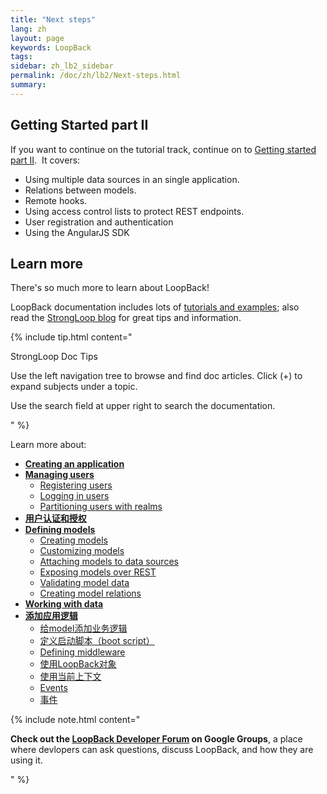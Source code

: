 ```yaml
---
title: "Next steps"
lang: zh
layout: page
keywords: LoopBack
tags:
sidebar: zh_lb2_sidebar
permalink: /doc/zh/lb2/Next-steps.html
summary:
---
```


## Getting Started part II

If you want to continue on the tutorial track, continue on to [Getting started part II](/doc/{{page.lang}}/lb2/Getting-started-part-II.html).  It covers:

*   Using multiple data sources in an single application.
*   Relations between models.
*   Remote hooks.
*   Using access control lists to protect REST endpoints.
*   User registration and authentication
*   Using the AngularJS SDK

## Learn more

There's so much more to learn about LoopBack!  

LoopBack documentation includes lots of [tutorials and examples](/doc/{{page.lang}}/lb2/Tutorials-and-examples.html); also read the [StrongLoop blog](http://strongloop.com/strongblog/) for great tips and information.

{% include tip.html content="

StrongLoop Doc Tips

Use the left navigation tree to browse and find doc articles. Click (+) to expand subjects under a topic.

Use the search field at upper right to search the documentation. 

" %}

Learn more about:

*   **[Creating an application](/doc/{{page.lang}}/lb2/Creating-an-application.html)**
*   **[Managing users](/doc/{{page.lang}}/lb2/Managing-users.html)**
    *   [Registering users](/doc/{{page.lang}}/lb2/Registering-users.html)
    *   [Logging in users](/doc/{{page.lang}}/lb2/Logging-in-users.html)
    *   [Partitioning users with realms](/doc/{{page.lang}}/lb2/Partitioning-users-with-realms.html)
*   **[用户认证和授权](/doc/{{page.lang}}/lb2/6094988.html)**
*   **[Defining models](/doc/{{page.lang}}/lb2/Defining-models.html)**
    *   [Creating models](/doc/{{page.lang}}/lb2/Creating-models.html)
    *   [Customizing models](/doc/{{page.lang}}/lb2/Customizing-models.html)
    *   [Attaching models to data sources](/doc/{{page.lang}}/lb2/Attaching-models-to-data-sources.html)
    *   [Exposing models over REST](/doc/{{page.lang}}/lb2/Exposing-models-over-REST.html)
    *   [Validating model data](/doc/{{page.lang}}/lb2/Validating-model-data.html)
    *   [Creating model relations](/doc/{{page.lang}}/lb2/Creating-model-relations.html)
*   **[Working with data](/doc/{{page.lang}}/lb2/Working-with-data.html)**
*   **[添加应用逻辑](/doc/{{page.lang}}/lb2/6095037.html)**
    *   [给model添加业务逻辑](/doc/{{page.lang}}/lb2/6095039.html)
    *   [定义启动脚本（boot script）](/doc/{{page.lang}}/lb2/6095038.html)
    *   [Defining middleware](/doc/{{page.lang}}/lb2/Defining-middleware.html)
    *   [使用LoopBack对象](/doc/{{page.lang}}/lb2/6095045.html)
    *   [使用当前上下文](/doc/{{page.lang}}/lb2/6095047.html)
    *   [Events](/doc/{{page.lang}}/lb2/Events.html)
    *   [事件](/doc/{{page.lang}}/lb2/8880469.html)

{% include note.html content="

**Check out the [LoopBack Developer Forum](https://groups.google.com/forum/#!forum/loopbackjs) on Google Groups**, a place where devlopers can ask questions, discuss LoopBack, and how they are using it.

" %}
